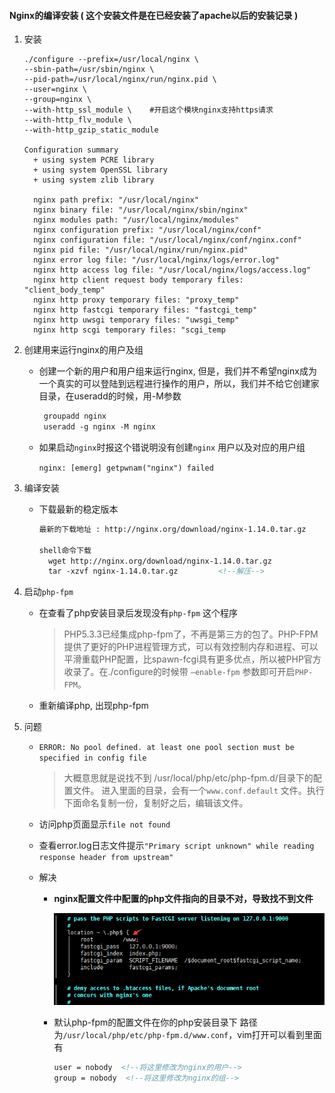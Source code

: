#### Nginx的编译安装  ( 这个安装文件是在已经安装了apache以后的安装记录 )

1. 安装

   ```shell
   ./configure --prefix=/usr/local/nginx \
   --sbin-path=/usr/sbin/nginx \
   --pid-path=/usr/local/nginx/run/nginx.pid \
   --user=nginx \
   --group=nginx \
   --with-http_ssl_module \    #开启这个模块nginx支持https请求
   --with-http_flv_module \
   --with-http_gzip_static_module
     
   Configuration summary
     + using system PCRE library
     + using system OpenSSL library
     + using system zlib library

     nginx path prefix: "/usr/local/nginx"
     nginx binary file: "/usr/local/nginx/sbin/nginx"
     nginx modules path: "/usr/local/nginx/modules"
     nginx configuration prefix: "/usr/local/nginx/conf"
     nginx configuration file: "/usr/local/nginx/conf/nginx.conf"
     nginx pid file: "/usr/local/nginx/run/nginx.pid"
     nginx error log file: "/usr/local/nginx/logs/error.log"
     nginx http access log file: "/usr/local/nginx/logs/access.log"
     nginx http client request body temporary files: "client_body_temp"
     nginx http proxy temporary files: "proxy_temp"
     nginx http fastcgi temporary files: "fastcgi_temp"
     nginx http uwsgi temporary files: "uwsgi_temp"
     nginx http scgi temporary files: "scgi_temp
   ```

2. 创建用来运行nginx的用户及组

   * 创建一个新的用户和用户组来运行nginx, 但是，我们并不希望nginx成为一个真实的可以登陆到远程进行操作的用户，所以，我们并不给它创建家目录，在useradd的时候，用-M参数

     ```html
      groupadd nginx
      useradd -g nginx -M nginx
     ```


   * 如果启动`nginx`时报这个错说明没有创建`nginx` 用户以及对应的用户组

       `nginx: [emerg] getpwnam("nginx") failed` 

3. 编译安装

   * 下载最新的稳定版本

     ```html
     最新的下载地址 : http://nginx.org/download/nginx-1.14.0.tar.gz

     shell命令下载
       wget http://nginx.org/download/nginx-1.14.0.tar.gz
       tar -xzvf nginx-1.14.0.tar.gz         <!--解压-->
     ```

4. 启动`php-fpm` 

   * 在查看了php安装目录后发现没有`php-fpm` 这个程序

     > PHP5.3.3已经集成php-fpm了，不再是第三方的包了。PHP-FPM提供了更好的PHP进程管理方式，可以有效控制内存和进程、可以平滑重载PHP配置，比spawn-fcgi具有更多优点，所以被PHP官方收录了。在./configure的时候带 `–enable-fpm` 参数即可开启`PHP-FPM`。

   * 重新编译php, 出现php-fpm

5. 问题

   * `ERROR: No pool defined. at least one pool section must be specified in config file`

     > 大概意思就是说找不到 /usr/local/php/etc/php-fpm.d/目录下的配置文件。 进入里面的目录，会有一个`www.conf.default` 文件。执行下面命名复制一份，复制好之后，编辑该文件。


   * 访问php页面显示`file not found`

   * 查看error.log日志文件提示`"Primary script unknown" while reading response header from upstream"`

   * 解决

     * **nginx配置文件中配置的php文件指向的目录不对，导致找不到文件**

       ![nginx配置](./nginx配置.png)

     - 默认php-fpm的配置文件在你的php安装目录下 路径为`/usr/local/php/etc/php-fpm.d/www.conf`，vim打开可以看到里面有

       ```html
       user = nobody  <!--将这里修改为nginx的用户-->
       group = nobody  <!--将这里修改为nginx的组-->
       ```